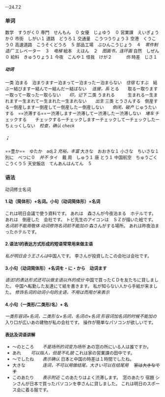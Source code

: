--24.7.2
### 单词
数学　すうがく０
専門　せんもん　０
女優　じょゆう　０
営業課　えいぎょうか０
市街　しがい１
道路　どうろ１
交通量　こうつうりょう３
空港　くうこう０
高速道路　こうそくどうろ　５
部品工場　ぶひんこうじょう　４　*零件制造厂*
エレベーター　３　*电梯*
絵本　えほん　２　*图画书，连环画*
自然　しぜん０
給料　きゅうりょう１
今夜　こんや１
怪我　けが２ 　　　*伤*
時差　じさ１
##### 动词
一类
泊まる　泊まりますー泊まってー泊まったー泊まらない　*住宿*
むすぶ　結ぶー結びますー結んでー結んだー結ばない　    *连接，系*
とる　　取るー取りますー取ってー取ったー取らない　　*印，记下*
二类
うまれる　　　生まれるー生まれますー生まれてー生まれたー生まれない　　*出生*
三类
とうさんする　倒産するー倒産しますー倒産してー倒産したー倒産しない　　*倒闭，破产*
じゅうたいする　==渋滞する==ー渋滞しますー渋滞してー渋滞したー渋滞しない　*堵车*
チェックする　　チェックするーチェックしますーチェックしてーチェックしたーちぇっくしない　*检查，确认 check*
##### ；
==豊か==　ゆたか　adj.2 *充裕，丰富*
大きな　おおきな１
小さな　ちいさな１
別に　べつに０　*并不*
タイ　戴
周　しゅう１
唐    とう１
中国航空　ちゅうごくこうくう５
天安飯店　てんあんはんてん　５
### 语法
动词修士名词
#### 1.动（简体形）+名词。小句（动词简体形）+名词
これは明日会議で使う資料です。
あれは　森さんが今夜泊まる　ホテルです。
あれは　倒産した　会社です。
トビ先生のアイコンは　ＳＺが描いた絵です。
*名词前不能用敬体*
*动词修饰名词前不能加の*
森さんがする場所。
あれは昨夜泊まったホテルです。
#### 2.语法1的表达方式形成的短语常常用来做主语
*私が明日会う王さんは*中国人です。
李さんが投資したこの会社は会社です。
#### 3.小句（动词简体形）+名词を・に・から　动词ます
*语法1的表达形式还可以做主语以外的成分*
中国で買ったＣＤを友たちに貸しました。
中国へ転勤した友達にて紙を書きます。
私が知らない人から手紙が来ました。
*修饰名词的动词小句的主语，不用は而用が来表示*
#### 4.小句（一类形/二类形/名）+ 名
*一类形容词+名词，二类形な+名词，名词の+名词*
*形容词加名词的时候不能加の*
入り口が広いあの建物が私の会社です。
操作が簡単なパソコンが欲しいです。
#### 表达及词语讲解
+ ～のところ　　*不是场所的词变为场所*  あの窓の所にいる人は誰ですか。
+ あれ　　           *可以指人，但是不礼貌*  これは家の営業課の田中です。
+ ～でしたね　　*表示确认* 日本と中国の時差は１時間でしたね。
+ 大きな　　　　*连词，不可以用做结尾，大きい可以在结尾用*  　~~家は大きなです~~
+ このあたり　　*表示附近*  このあたりはよく渋滞します。　窓のあたり
宿題
シンさんが日本で買ったパソコンを李さんに貸しました。
これは明日のスポース会に着る服です。